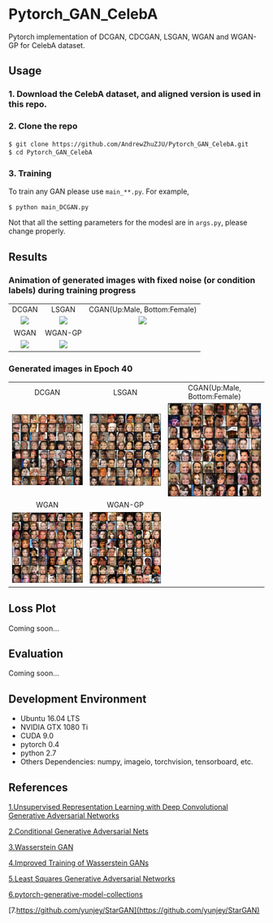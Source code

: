 # Pytorch_GAN_CelebA
Pytorch implementation of DCGAN, CDCGAN, LSGAN, WGAN and WGAN-GP for CelebA dataset.

## Usage
### 1. Download the CelebA dataset, and aligned version is used in this repo.
### 2. Clone the repo
```bash
$ git clone https://github.com/AndrewZhuZJU/Pytorch_GAN_CelebA.git
$ cd Pytorch_GAN_CelebA
```
### 3. Training
To train any GAN please use `main_**.py`. For example, 
```bash
$ python main_DCGAN.py
```
Not that all the setting parameters for the modesl are in `args.py`, please change properly.

## Results
### Animation of generated images with fixed noise (or condition labels) during training progress

<table align='center'>
	<tr align='center'>
		<td> DCGAN </td>
		<td> LSGAN </td>
		<td> CGAN(Up:Male, Bottom:Female) </td>
	</tr>
	<tr align='center'>
		<td><img src='Images/dcgan_animation.gif'></td>
		<td><img src='Images/lsgan_animation.gif'></td>
		<td><img src='Images/cgan_animation.gif'></td>
	</tr>
	<tr align='center'>
		<td> WGAN </td>
		<td> WGAN-GP </td>
	</tr>
	<tr align='center'>
		<td><img src='Images/wgan_animation.gif'></td>
		<td><img src='Images/wgan-gp_animation.gif'></td>
	</tr>
</table>

### Generated images in Epoch 40
<table align='center'>
	<tr align=center>
		<td> DCGAN </td>
		<td> LSGAN </td>
		<td> CGAN(Up:Male, Bottom:Female) </td>
	</tr>
	<tr align='center'>
		<td><img src='Images/dcgan_epoch40.png'></td>
		<td><img src='Images/lsgan_epoch40.png'></td>
		<td><img src='Images/cgan_epoch40.png'></td>
	</tr>
	<tr align=center>
		<td> WGAN </td>
		<td> WGAN-GP </td>
	</tr>
	<tr align='center'>
		<td><img src='Images/wgan_epoch40.png'></td>
		<td><img src='Images/wgan-gp_epoch40.png'></td>
	</tr>
</table>

## Loss Plot
Coming soon...

## Evaluation
Coming soon...

## Development Environment
* Ubuntu 16.04 LTS
* NVIDIA GTX 1080 Ti
* CUDA 9.0
* pytorch 0.4
* python 2.7
* Others Dependencies: numpy, imageio, torchvision, tensorboard, etc.

## References
[1.Unsupervised Representation Learning with Deep Convolutional Generative Adversarial Networks](https://arxiv.org/abs/1511.06434)

[2.Conditional Generative Adversarial Nets](https://arxiv.org/abs/1411.1784)

[3.Wasserstein GAN](https://arxiv.org/abs/1701.07875) 

[4.Improved Training of Wasserstein GANs](https://arxiv.org/abs/1704.00028) 

[5.Least Squares Generative Adversarial Networks](https://arxiv.org/abs/1611.04076) 

[6.pytorch-generative-model-collections](https://github.com/znxlwm/pytorch-generative-model-collections) 

[7.https://github.com/yunjey/StarGAN](https://github.com/yunjey/StarGAN)
